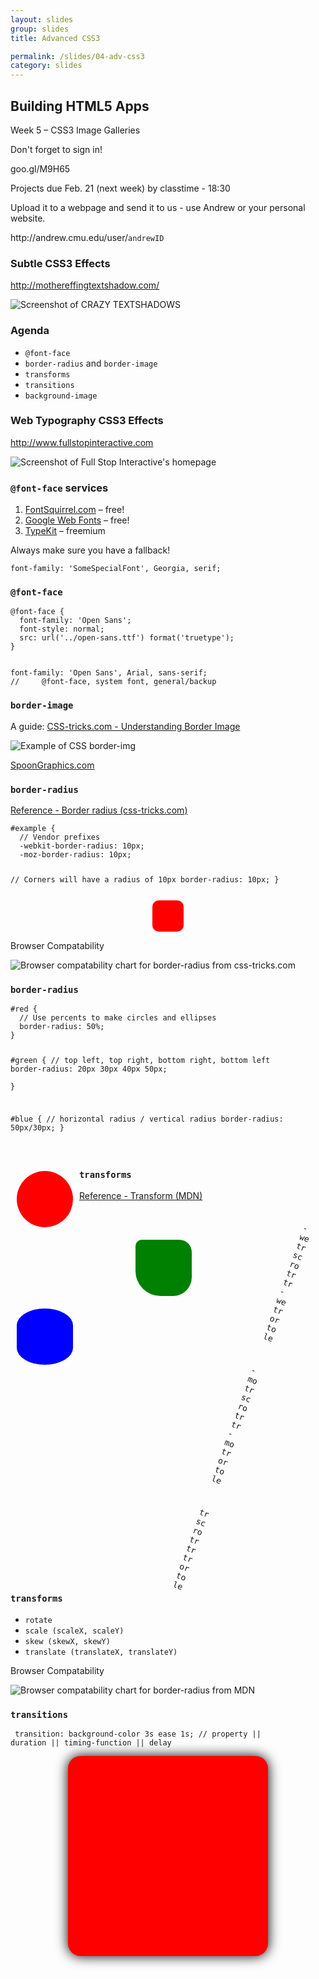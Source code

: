 ```yaml
---
layout: slides
group: slides
title: Advanced CSS3

permalink: /slides/04-adv-css3
category: slides
---
```


<article class="dark">
  <h1>Building HTML5 Apps</h1>
  <p>Week 5 &ndash; CSS3 Image Galleries</p>
</article>

<article>
  <section>
    <p class="em-txt c">Don't forget to sign in!</p>
    <p class="em-txt">goo.gl/M9H65</p>
  </section>
</article>

<article>
  <section>
    <p class="em-txt c">Projects due Feb. 21 (next week) by classtime - 18:30</p>
    <p class="center-txt">Upload it to a webpage and send it to us - use Andrew or your personal website.</p>
    <p class="center-txt">http://andrew.cmu.edu/user/<code>andrewID</code></p>
  </section>
</article>

<article class="fill">
  <h3>Subtle CSS3 Effects</h3>
  <p class="source white"><a href="http://mothereffingtextshadow.com/">http://mothereffingtextshadow.com/</a></p>
  <img src="/img/04-textshadow.jpg" alt="Screenshot of CRAZY TEXTSHADOWS" />
</article>

<article>
  <h3>Agenda</h3>
  <ul class="build">
    <li><code>@font-face</code></li>
    <li><code>border-radius</code> and <code>border-image</code></li>
    <li><code>transforms</code></li>
    <li><code>transitions</code></li>
    <li><code>background-image</code></li>
  </ul>
</article>

<article class="fill">
  <h3>Web Typography CSS3 Effects</h3>
  <p class="source white"><a href="http://www.fullstopinteractive.com/">http://www.fullstopinteractive.com</a></p>
  <img src="/img/04-webtype.jpg" alt="Screenshot of Full Stop Interactive's homepage" />
</article>


<article>
  <h3><code>@font-face</code> services</h3>
  <ol>
    <li><a href="http://www.fontsquirrel.com/">FontSquirrel.com</a> &ndash; free!</li>
    <li><a href="http://www.google.com/webfonts">Google Web Fonts</a> &ndash; free!</li>
    <li><a href="https://typekit.com/">TypeKit</a> &ndash; freemium</li>
  </ol>
  <p>Always make sure you have a fallback!</p>
  <p><code>font-family: 'SomeSpecialFont', Georgia, serif;</code></p>
</article>

<article>
  <h3><code>@font-face</code></h3>
  <p class="center-txt"><code><pre>
@font-face {
  font-family: 'Open Sans';
  font-style: normal;
  src: url('../open-sans.ttf') format('truetype');
}
  </pre></code></p>
  <p class="center-txt"><code><pre>
font-family: 'Open Sans', Arial, sans-serif;
//     @font-face, system font, general/backup
</pre></code></p>
</article>

<article>
  <h3><code>border-image</code></h3>
  <p class="center-txt c">A guide: <a href="http://css-tricks.com/understanding-border-image/">CSS-tricks.com - Understanding Border Image</a></p>

  <img class="centered" src="/img/04-borderimg.jpg" alt="Example of CSS border-img">
  <p class="center-txt"><a href="http://blog.spoongraphics.co.uk/latest_news/whats-new-at-blogspoongraphics">SpoonGraphics.com</a></p>
</article>

<article>
  <h3><code>border-radius</code></h3>

  <p class="center-txt"><a href="http://css-tricks.com/almanac/properties/b/border-radius/">Reference - Border radius (css-tricks.com)</a></p>
  <code><pre>
#example {
  // Vendor prefixes
  -webkit-border-radius: 10px;
  -moz-border-radius: 10px;

  // Corners will have a radius of 10px
  border-radius: 10px;
}
  </pre></code>

  <div style="border-radius: 10px; display: block; width: 50px; height: 50px; margin: 0 auto; background: red;">&nbsp;</div>

  <p>Browser Compatability</p>
  <img src="/img/compatability-borderradius.jpg" alt="Browser compatability chart for border-radius from css-tricks.com" class="centered">
</article>

<article>
  <h3><code>border-radius</code></h3>
<code><pre>
#red {
  // Use percents to make circles and ellipses
  border-radius: 50%;  
}

#green {
  // top left, top right, bottom right, bottom left
  border-radius: 20px 30px 40px 50px;  
}

#blue {
  // horizontal radius / vertical radius
  border-radius: 50px/30px;
}

</pre></code>
<div style="float: left; border-radius: 50%; margin: 10px; width: 90px; height: 90px; background: red;">
</div>
<div style="float: left; border-radius: 10px 20px 30px 40px; margin: 10px 200px; width: 90px; height: 90px; background: green;">
</div>
<div style="float: left; border-radius: 50px/30px; margin: 10px; width: 90px; height: 90px; background: blue;">
</div>

</article>

<article>
  <h3><code>transforms</code></h3>
  <p class="center-txt"><a href="https://developer.mozilla.org/en/CSS/transform">Reference - Transform (MDN)</a></p>

<code><pre style="-webkit-transform: scale(1.1) rotate(20deg) translateX(-10px) translateY(10px);
  -webkit-transform-origin: top left; -moz-transform: scale(1.5) rotate(20deg) translateX(-10px) translateY(10px);
  -moz-transform-origin: top left;">
  -webkit-transform: scale(1.2) rotate(20deg) translateX(-10px) translateY(10px);
  -webkit-transform-origin: top left;

  -moz-transform: scale(1.2) rotate(20deg) translateX(-10px) translateY(10px);
  -moz-transform-origin: top left;

  transform: scale(1.2) rotate(20deg) translateX(-10px) translateY(10px);
  transform-origin: top left;
</pre></code>
</article>

<article>
  <h3><code>transforms</code></h3>
<ul>
  <li><code>rotate</code></li>
  <li><code>scale (scaleX, scaleY)</code></li>
  <li><code>skew (skewX, skewY)</code></li>
  <li><code>translate (translateX, translateY)</code></li>
</ul>

<p>Browser Compatability</p>
  <img src="/img/compatability-transform.jpg" alt="Browser compatability chart for border-radius from MDN" class="centered">
</article>

<article>
  <h3><code>transitions</code></h3>

<code><pre>
transition: background-color 3s ease 1s;
// property || duration || timing-function || delay
</pre></code>

<style>
#a {
  position: relative;
  width: 300px;
  height: 300px;
  padding: 10px;
  margin: 0 auto;
  border-radius: 20px;
  box-shadow: 0 0 20px #000;
  background-color: red;
  -webkit-transition: background-color 3s ease 1s;
  -moz-transition: background-color 3s ease 1s;
  transition: background-color 3s ease 1s;
}

#a:hover {
  background-color: #FFB;
}

#heart {
    position: relative;
    width: 300px;
    height: 270px;
    top: 30px;
}
#heart:before,
#heart:after {
    position: absolute;
    content: "";
    left: 150px;
    top: 0;
    width: 150px;
    height: 240px;
    background: red;
    -moz-border-radius: 150px 150px 0 0;
    border-radius: 150px 150px 0 0;
    -webkit-transform: rotate(-45deg);
       -moz-transform: rotate(-45deg);
        -ms-transform: rotate(-45deg);
         -o-transform: rotate(-45deg);
            transform: rotate(-45deg);
    -webkit-transform-origin: 0 100%;
       -moz-transform-origin: 0 100%;
        -ms-transform-origin: 0 100%;
         -o-transform-origin: 0 100%;
            transform-origin: 0 100%;
}
#heart:after {
    left: 0;
    -webkit-transform: rotate(45deg);
       -moz-transform: rotate(45deg);
        -ms-transform: rotate(45deg);
         -o-transform: rotate(45deg);
            transform: rotate(45deg);
    -webkit-transform-origin: 100% 100%;
       -moz-transform-origin: 100% 100%;
        -ms-transform-origin: 100% 100%;
         -o-transform-origin: 100% 100%;
            transform-origin :100% 100%;
}       
</style>

<div id="a"><div id="heart">&nbsp;</div></div>
</article>